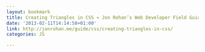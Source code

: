 ```yaml
---
layout: bookmark
title: Creating Triangles in CSS « Jon Rohan’s Web Developer Field Guide
date: '2013-02-11T14:14:58+01:00'
link: http://jonrohan.me/guide/css/creating-triangles-in-css/
categories: JS

---
```

